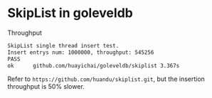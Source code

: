 # SkipList in goleveldb

Throughput
```bash
SkipList single thread insert test.
Insert entrys num: 1000000, throughput: 545256
PASS
ok      github.com/huayichai/goleveldb/skiplist 3.367s
```

Refer to `https://github.com/huandu/skiplist.git`, but the insertion throughput is 50% slower.